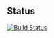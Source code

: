 ## Status
[![Build Status](https://api.travis-ci.org/sokolEl/testTravice.svg)](https://travis-ci.org/sokolEl/testTravice.svg?branch=master)
